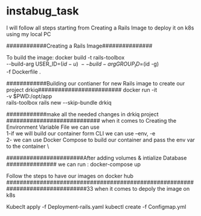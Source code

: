 # instabug_task

I will follow all steps starting from Creating a Rails Image to deploy it on k8s using my local PC


############Creating a Rails Image###############

To build the image:
docker build -t rails-toolbox \
       --build-arg USER_ID=$(id -u)  \
       --build-arg GROUP_ID=$(id -g) \
       -f Dockerfile .
       
############Building our contianer for new Rails image to create our project drkiq#########################
docker run -it \
    -v $PWD:/opt/app \
    rails-toolbox rails new --skip-bundle drkiq
    
############make all the needed changes in drkiq project ############################
when it comes to Creating the Environment Variable File we can use \
1-if we will build our container form CLI we can use –env, -e \
2- we can use Docker Compose to build our container and pass the env var to the container  \

#######################After adding volumes & intialize Database ###############
we can run :
docker-compose up

Follow the steps to have our images on docker hub 
################################################################################33
when it comes to depoly the image on k8s 

 Kubeclt apply -f Deployment-rails.yaml
 kubectl create -f Configmap.yml
